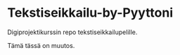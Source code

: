 # Tekstiseikkailu-by-Pyyttoni
Digiprojektikurssin repo tekstiseikkailupelille.


Tämä tässä on muutos.